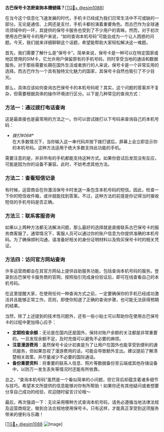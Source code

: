 **古巴保号卡怎麽查詢本機號碼？**[[TG💪+ @esim1088](https://t.me/s/esim1088)]

在当今这个信息化飞速发展的时代，手机卡已经成为我们日常生活中不可或缺的一部分。无论是通信、上网还是支付，手机卡都扮演着重要角色。而古巴作为全球通讯领域中的一环，其提供的保号卡服务也受到了不少用户的青睐。然而，对于初次使用古巴保号卡的用户来说，“如何查询本机号码”可能会成为一个让人困惑的问题。今天，我们就来详细聊聊这个话题，希望能帮助大家轻松解决这一难题。

首先，我们需要了解什么是“保号卡”。简单来说，保号卡是一种可以在特定国家或地区使用的SIM卡，它允许用户保留原有的手机号码，同时享受当地的通话和数据服务。对于那些需要长期在国外生活或者旅行的人来说，保号卡是一个非常实用的选择。而古巴作为一个具有独特文化魅力的国家，其保号卡自然也吸引了不少目光。

那么，具体应该如何查询古巴保号卡的本机号码呢？其实，这个问题的答案并不复杂，但需要根据具体的操作环境进行区分。以下是几种常见的查询方式：

### 方法一：通过拨打电话查询

这是最直接也是最常用的方法之一。你可以尝试拨打以下号码来查询自己的本机号码：

- **拨打*#06#**  
  在大多数情况下，当你输入这一串代码并按下拨打键后，屏幕上会立即显示你的本机号码。这种方法适用于绝大多数支持此功能的手机。

需要注意的是，并非所有的手机都能支持这种方式。如果你尝试后发现没有反应，可能是因为你的设备不兼容。此时，不妨考虑其他方法。

### 方法二：查看短信记录

有时候，运营商会在你激活保号卡时发送一条包含本机号码的短信。因此，检查一下你的短信收件箱，或许就能找到答案。不过，这种方法的前提是你记得当时接收短信的手机号码是否正确。

### 方法三：联系客服咨询

如果以上两种方法都无法解决问题，那么最好的选择就是直接联系古巴保号卡的服务商客服了。通常情况下，客服人员可以通过你的账户信息为你提供准确的本机号码。为了确保顺利沟通，请准备好相关的身份证明材料以及购买保号卡时的相关凭证。

### 方法四：访问官方网站查询

许多运营商都会在其官方网站上提供自助服务功能，包括查询本机号码的服务。登录到古巴保号卡服务商的官网，按照指引完成身份验证后，即可在线查看自己的本机号码。

在这里提醒大家，在使用任何一种查询方式之前，一定要确保你的手机已经成功激活并且能够正常工作。否则，即使你知道了正确的查询步骤，也可能无法获得预期的结果。

当然，除了上述提到的技术性问题外，还有一些小贴士可以帮助你在使用古巴保号卡的过程中更加得心应手：

- **定期检查余额**：无论是在国内还是国外，保持对账户余额的关注都是非常重要的。一旦发现余额不足，及时充值可以避免不必要的麻烦。
- **注意漫游费用**：虽然保号卡设计初衷是为了让用户在国外也能享受到便利的通讯服务，但如果忽视了漫游费用的话，可能会导致额外支出。建议提前了解清楚相关政策，并尽量减少不必要的国际通话。
- **备份重要资料**：将重要的联系人信息、照片等数据备份至云端或其他存储设备中，以防万一发生丢失等情况时还能有所依靠。

总之，“查询本机号码”虽然是一个看似简单的小问题，但它背后却蕴含着诸多细节与技巧。希望本文所提供的信息能够对你有所帮助！如果你还有其他疑问或者想要分享自己成功的经验，欢迎随时留言讨论哦～

最后，再次强调一下：无论采用哪种方式查询本机号码，请务必遵循当地法律法规及运营商规定，做到合法合规地使用保号卡。只有这样，才能真正享受到这项服务带来的便利与乐趣！

[[TG💪+ @esim1088](https://t.me/s/esim1088) ![Image](https://i.postimg.cc/4NQfJmqS/Snipaste-2025-05-13-00-14-12.png)]